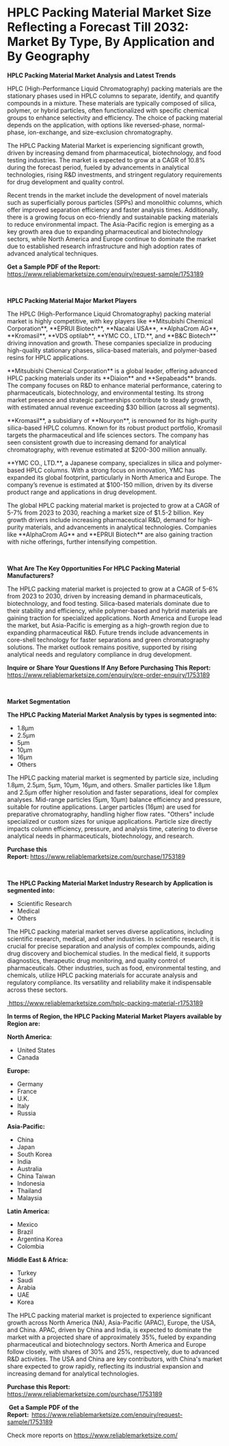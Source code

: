 <p><h1>HPLC Packing Material Market Size Reflecting a Forecast Till 2032: Market By Type, By Application and By Geography</h1></p><p><strong>HPLC Packing Material Market Analysis and Latest Trends</strong></p>
<p><p>HPLC (High-Performance Liquid Chromatography) packing materials are the stationary phases used in HPLC columns to separate, identify, and quantify compounds in a mixture. These materials are typically composed of silica, polymer, or hybrid particles, often functionalized with specific chemical groups to enhance selectivity and efficiency. The choice of packing material depends on the application, with options like reversed-phase, normal-phase, ion-exchange, and size-exclusion chromatography.</p><p>The HPLC Packing Material Market is experiencing significant growth, driven by increasing demand from pharmaceutical, biotechnology, and food testing industries. The market is expected to grow at a CAGR of 10.8% during the forecast period, fueled by advancements in analytical technologies, rising R&D investments, and stringent regulatory requirements for drug development and quality control.</p><p>Recent trends in the market include the development of novel materials such as superficially porous particles (SPPs) and monolithic columns, which offer improved separation efficiency and faster analysis times. Additionally, there is a growing focus on eco-friendly and sustainable packing materials to reduce environmental impact. The Asia-Pacific region is emerging as a key growth area due to expanding pharmaceutical and biotechnology sectors, while North America and Europe continue to dominate the market due to established research infrastructure and high adoption rates of advanced analytical techniques.</p></p>
<p><strong>Get a Sample PDF of the Report:&nbsp;</strong> <a href="https://www.reliablemarketsize.com/enquiry/request-sample/1753189?utm_campaign=2272&utm_medium=2&utm_source=Github&utm_content=ia&utm_term=26012025&utm_id=hplc-packing-material">https://www.reliablemarketsize.com/enquiry/request-sample/1753189</a></p>
<p>&nbsp;</p>
<p><strong>HPLC Packing Material Major Market Players</strong></p>
<p><p>The HPLC (High-Performance Liquid Chromatography) packing material market is highly competitive, with key players like **Mitsubishi Chemical Corporation**, **EPRUI Biotech**, **Nacalai USA**, **AlphaCrom AG**, **Kromasil**, **VDS optilab**, **YMC CO., LTD.**, and **B&C Biotech** driving innovation and growth. These companies specialize in producing high-quality stationary phases, silica-based materials, and polymer-based resins for HPLC applications.</p><p>**Mitsubishi Chemical Corporation** is a global leader, offering advanced HPLC packing materials under its **Diaion** and **Sepabeads** brands. The company focuses on R&D to enhance material performance, catering to pharmaceuticals, biotechnology, and environmental testing. Its strong market presence and strategic partnerships contribute to steady growth, with estimated annual revenue exceeding $30 billion (across all segments).</p><p>**Kromasil**, a subsidiary of **Nouryon**, is renowned for its high-purity silica-based HPLC columns. Known for its robust product portfolio, Kromasil targets the pharmaceutical and life sciences sectors. The company has seen consistent growth due to increasing demand for analytical chromatography, with revenue estimated at $200-300 million annually.</p><p>**YMC CO., LTD.**, a Japanese company, specializes in silica and polymer-based HPLC columns. With a strong focus on innovation, YMC has expanded its global footprint, particularly in North America and Europe. The company’s revenue is estimated at $100-150 million, driven by its diverse product range and applications in drug development.</p><p>The global HPLC packing material market is projected to grow at a CAGR of 5-7% from 2023 to 2030, reaching a market size of $1.5-2 billion. Key growth drivers include increasing pharmaceutical R&D, demand for high-purity materials, and advancements in analytical technologies. Companies like **AlphaCrom AG** and **EPRUI Biotech** are also gaining traction with niche offerings, further intensifying competition.</p></p>
<p>&nbsp;</p>
<p><strong>What Are The Key Opportunities For HPLC Packing Material Manufacturers?</strong></p>
<p><p>The HPLC packing material market is projected to grow at a CAGR of 5-6% from 2023 to 2030, driven by increasing demand in pharmaceuticals, biotechnology, and food testing. Silica-based materials dominate due to their stability and efficiency, while polymer-based and hybrid materials are gaining traction for specialized applications. North America and Europe lead the market, but Asia-Pacific is emerging as a high-growth region due to expanding pharmaceutical R&D. Future trends include advancements in core-shell technology for faster separations and green chromatography solutions. The market outlook remains positive, supported by rising analytical needs and regulatory compliance in drug development.</p></p>
<p><strong>Inquire or Share Your Questions If Any Before Purchasing This Report:</strong> <a href="https://www.reliablemarketsize.com/enquiry/pre-order-enquiry/1753189?utm_campaign=2272&utm_medium=2&utm_source=Github&utm_content=ia&utm_term=26012025&utm_id=hplc-packing-material">https://www.reliablemarketsize.com/enquiry/pre-order-enquiry/1753189</a></p>
<p>&nbsp;</p>
<p><strong>Market Segmentation</strong></p>
<p><strong>The HPLC Packing Material Market Analysis by types is segmented into:</strong></p>
<p><ul><li>1.8μm</li><li>2.5μm</li><li>5μm</li><li>10μm</li><li>16μm</li><li>Others</li></ul></p>
<p><p>The HPLC packing material market is segmented by particle size, including 1.8μm, 2.5μm, 5μm, 10μm, 16μm, and others. Smaller particles like 1.8μm and 2.5μm offer higher resolution and faster separations, ideal for complex analyses. Mid-range particles (5μm, 10μm) balance efficiency and pressure, suitable for routine applications. Larger particles (16μm) are used for preparative chromatography, handling higher flow rates. "Others" include specialized or custom sizes for unique applications. Particle size directly impacts column efficiency, pressure, and analysis time, catering to diverse analytical needs in pharmaceuticals, biotechnology, and research.</p></p>
<p><strong>Purchase this Report:&nbsp;</strong><a href="https://www.reliablemarketsize.com/purchase/1753189?utm_campaign=2272&utm_medium=2&utm_source=Github&utm_content=ia&utm_term=26012025&utm_id=hplc-packing-material">https://www.reliablemarketsize.com/purchase/1753189</a></p>
<p>&nbsp;</p>
<p><strong>The HPLC Packing Material Market Industry Research by Application is segmented into:</strong></p>
<p><ul><li>Scientific Research</li><li>Medical</li><li>Others</li></ul></p>
<p><p>The HPLC packing material market serves diverse applications, including scientific research, medical, and other industries. In scientific research, it is crucial for precise separation and analysis of complex compounds, aiding drug discovery and biochemical studies. In the medical field, it supports diagnostics, therapeutic drug monitoring, and quality control of pharmaceuticals. Other industries, such as food, environmental testing, and chemicals, utilize HPLC packing materials for accurate analysis and regulatory compliance. Its versatility and reliability make it indispensable across these sectors.</p></p>
<p><a href="https://www.reliablemarketsize.com/hplc-packing-material-r1753189?utm_campaign=2272&utm_medium=2&utm_source=Github&utm_content=ia&utm_term=26012025&utm_id=hplc-packing-material">&nbsp;https://www.reliablemarketsize.com/hplc-packing-material-r1753189</a></p>
<p><strong>In terms of Region, the HPLC Packing Material Market Players available by Region are:</strong></p>
<p>
    <p> <strong> North America: </strong>
        <ul>
            <li>United States</li>
            <li>Canada</li>
        </ul>
        </p> 
    <p> <strong> Europe: </strong>
        <ul>
            <li>Germany</li>
            <li>France</li>
            <li>U.K.</li>
            <li>Italy</li>
            <li>Russia</li>
        </ul>
        </p> 
    <p> <strong> Asia-Pacific: </strong>
        <ul>
            <li>China</li>
            <li>Japan</li>
            <li>South Korea</li>
            <li>India</li>
            <li>Australia</li>
            <li>China Taiwan</li>
            <li>Indonesia</li>
            <li>Thailand</li>
            <li>Malaysia</li>
        </ul>
        </p> 
    <p> <strong> Latin America: </strong>
        <ul>
            <li>Mexico</li>
            <li>Brazil</li>
            <li>Argentina Korea</li>
            <li>Colombia</li>
        </ul>
        </p> 
    <p> <strong> Middle East & Africa: </strong>
        <ul>
            <li>Turkey</li>
            <li>Saudi</li>
            <li>Arabia</li>
            <li>UAE</li>
            <li>Korea</li>
        </ul>
    </p>
    </p>
<p><p>The HPLC packing material market is projected to experience significant growth across North America (NA), Asia-Pacific (APAC), Europe, the USA, and China. APAC, driven by China and India, is expected to dominate the market with a projected share of approximately 35%, fueled by expanding pharmaceutical and biotechnology sectors. North America and Europe follow closely, with shares of 30% and 25%, respectively, due to advanced R&D activities. The USA and China are key contributors, with China's market share expected to grow rapidly, reflecting its industrial expansion and increasing demand for analytical technologies.</p></p>
<p><strong>Purchase this Report: </strong><a href="https://www.reliablemarketsize.com/purchase/1753189?utm_campaign=2272&utm_medium=2&utm_source=Github&utm_content=ia&utm_term=26012025&utm_id=hplc-packing-material">https://www.reliablemarketsize.com/purchase/1753189</a></p>
<p>&nbsp;<strong>Get a Sample PDF of the Report:&nbsp;&nbsp;</strong><a href="https://www.reliablemarketsize.com/enquiry/request-sample/1753189?utm_campaign=2272&utm_medium=2&utm_source=Github&utm_content=ia&utm_term=26012025&utm_id=hplc-packing-material">https://www.reliablemarketsize.com/enquiry/request-sample/1753189</a></p>
<p><strong></strong></p>
<p>Check more reports on <a href="https://www.reliablemarketsize.com/?utm_campaign=2272&utm_medium=2&utm_source=Github&utm_content=ia&utm_term=26012025&utm_id=hplc-packing-material">https://www.reliablemarketsize.com/</a></p>